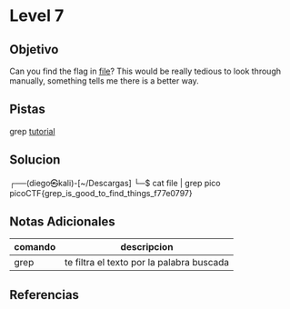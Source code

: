 # Level 7
## Objetivo
Can you find the flag in [file](https://jupiter.challenges.picoctf.org/static/315d3325dc668ab7f1af9194f2de7e7a/file)? This would be really tedious to look through manually, something tells me there is a better way.
## Pistas
grep [tutorial](https://ryanstutorials.net/linuxtutorial/grep.php)
## Solucion
┌──(diego㉿kali)-[~/Descargas]
└─$ cat file | grep pico
picoCTF{grep_is_good_to_find_things_f77e0797}
## Notas Adicionales
|comando|descripcion|
|-------|-----------|
|grep|te filtra el texto por la palabra buscada|
## Referencias
